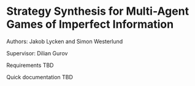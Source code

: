 # Strategy Synthesis for Multi-Agent Games of Imperfect Information

Authors: Jakob Lycken and Simon Westerlund

Supervisor: Dilian Gurov



Requirements
TBD

Quick documentation
TBD
